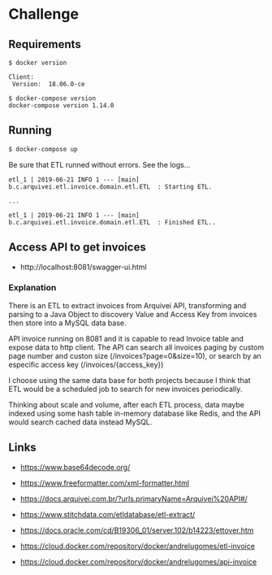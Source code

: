 # Challenge

## Requirements

```text
$ docker version

Client:
 Version:  18.06.0-ce

$ docker-compose version
docker-compose version 1.14.0
```

## Running

```bash
$ docker-compose up
```

Be sure that ETL runned without errors. See the logs...

```
etl_1 | 2019-06-21 INFO 1 --- [main] b.c.arquivei.etl.invoice.domain.etl.ETL  : Starting ETL.

...

etl_1 | 2019-06-21 INFO 1 --- [main] b.c.arquivei.etl.invoice.domain.etl.ETL  : Finished ETL..

```

## Access API to get invoices

+ http://localhost:8081/swagger-ui.html

### Explanation

There is an ETL to extract invoices from Arquivei API, transforming and parsing to a Java Object to discovery Value and Access Key from invoices then store into a MySQL data base.

API invoice running on 8081 and it is capable to read Invoice table and expose data to http client. The API can search all invoices paging by custom page number and custon size (/invoices?page=0&size=10), or search by an especific access key (/invoices/{access_key}) 

I choose using the same data base for both projects because I think that ETL would be a scheduled job to search for new invoices periodically.

Thinking about scale and volume, after each ETL process, data maybe indexed using some hash table in-memory database like Redis, and the API would search cached data instead  MySQL. 

## Links
+ https://www.base64decode.org/
+ https://www.freeformatter.com/xml-formatter.html
+ https://docs.arquivei.com.br/?urls.primaryName=Arquivei%20API#/

+ https://www.stitchdata.com/etldatabase/etl-extract/
+ https://docs.oracle.com/cd/B19306_01/server.102/b14223/ettover.htm

+ https://cloud.docker.com/repository/docker/andrelugomes/etl-invoice
+ https://cloud.docker.com/repository/docker/andrelugomes/api-invoice
